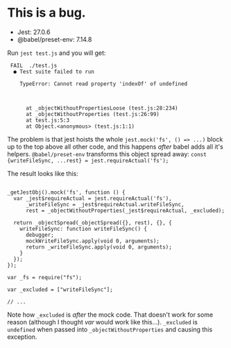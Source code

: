 
# This is a bug.

* Jest: 27.0.6
* @babel/preset-env: 7.14.8

Run `jest test.js` and you will get:

```
 FAIL  ./test.js
  ● Test suite failed to run

    TypeError: Cannot read property 'indexOf' of undefined



      at _objectWithoutPropertiesLoose (test.js:28:234)
      at _objectWithoutProperties (test.js:26:99)
      at test.js:5:3
      at Object.<anonymous> (test.js:1:1)
 ```

The problem is that jest hoists the whole `jest.mock('fs', () => ...)` block up to the top above all other code, and this happens _after_ babel adds all it's helpers. `@babel/preset-env` transforms this object spread away: `const {writeFileSync, ...rest} = jest.requireActual('fs');`

The result looks like this:

```

_getJestObj().mock('fs', function () {
  var _jest$requireActual = jest.requireActual('fs'),
      _writeFileSync = _jest$requireActual.writeFileSync,
      rest = _objectWithoutProperties(_jest$requireActual, _excluded);

  return _objectSpread(_objectSpread({}, rest), {}, {
    writeFileSync: function writeFileSync() {
      debugger;
      mockWriteFileSync.apply(void 0, arguments);
      return _writeFileSync.apply(void 0, arguments);
    }
  });
});

var _fs = require("fs");

var _excluded = ["writeFileSync"];

// ...
```

Note how `_excluded` is _after_ the mock code. That doesn't work for some reason (although I thought _var_ would work like this...). `_excluded` is `undefined` when passed into `_objectWithoutProperties` and causing this exception.